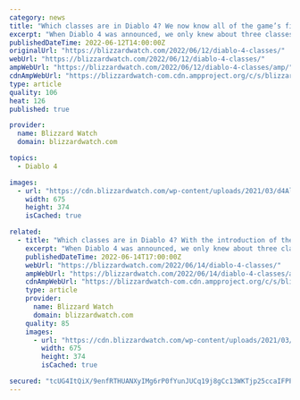 ```yaml
---
category: news
title: "Which classes are in Diablo 4? We now know all of the game’s five classes"
excerpt: "When Diablo 4 was announced, we only knew about three classes: Sorceress, Druid, and Barbarian. Then we learned about the return of the Rogue, last seen in ..."
publishedDateTime: 2022-06-12T14:00:00Z
originalUrl: "https://blizzardwatch.com/2022/06/12/diablo-4-classes/"
webUrl: "https://blizzardwatch.com/2022/06/12/diablo-4-classes/"
ampWebUrl: "https://blizzardwatch.com/2022/06/12/diablo-4-classes/amp/"
cdnAmpWebUrl: "https://blizzardwatch-com.cdn.ampproject.org/c/s/blizzardwatch.com/2022/06/12/diablo-4-classes/amp/"
type: article
quality: 106
heat: 126
published: true

provider:
  name: Blizzard Watch
  domain: blizzardwatch.com

topics:
  - Diablo 4

images:
  - url: "https://cdn.blizzardwatch.com/wp-content/uploads/2021/03/d4AllClasses.png"
    width: 675
    height: 374
    isCached: true

related:
  - title: "Which classes are in Diablo 4? With the introduction of the Necromancer, we now know all of the game’s five classes"
    excerpt: "When Diablo 4 was announced, we only knew about three classes: Sorceress, Druid, and Barbarian. Then we learned about the return of the Rogue, last seen in ..."
    publishedDateTime: 2022-06-14T17:00:00Z
    webUrl: "https://blizzardwatch.com/2022/06/14/diablo-4-classes/"
    ampWebUrl: "https://blizzardwatch.com/2022/06/14/diablo-4-classes/amp/"
    cdnAmpWebUrl: "https://blizzardwatch-com.cdn.ampproject.org/c/s/blizzardwatch.com/2022/06/14/diablo-4-classes/amp/"
    type: article
    provider:
      name: Blizzard Watch
      domain: blizzardwatch.com
    quality: 85
    images:
      - url: "https://cdn.blizzardwatch.com/wp-content/uploads/2021/03/d4AllClasses.png"
        width: 675
        height: 374
        isCached: true

secured: "tcUG4ItQiX/9enfRTHUANXyIMg6rP0fYunJUCq19j8gCc13WKTjp25ccaIFPP6KlW/WcEayk6yTvgh4wAh+bsPd4LRqurrVNu4n6JjwV7m+tCmjg4z3pkl9a4zkaEcitXJa81Q5zMuW8pmx3t2PdWN34GOFr7tD93EvYtmmsvRV9d64FTOHuMzF4aB0kex6QiRFkBcDqK9PqTxLf4qrhdY6t4x8BY/NrUJXAXfy1rqAtN3vb/97rMCvMiWwLXmluIplIVnMfgAUW6XpbnfLgjbLIMSlITSY2RjG2MPbBuVCJ35mxRBkEkO7W3FLUD9wj6WgzPvrOPSWYbCh9V5h0lSvtBOFWQGY1sG0+TcZGk9U=;vofJMk72u1QJbLYXV6IhsQ=="
---
```


